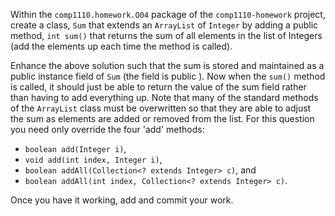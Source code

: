 Within the `comp1110.homework.O04` package of the `comp1110-homework` project, create a
class, `Sum` that extends an `ArrayList` of `Integer` by adding a public method,
`int sum()` that returns the sum of all elements in the list of Integers (add the elements
up each time the method is called).

Enhance the above solution such that the sum is stored and maintained as a public
instance field of `Sum` (the field is public ). Now when the `sum()` method is called, it should just be able to
return the value of the sum field rather than having to add everything up. Note that many
of the standard methods of the `ArrayList` class must be overwritten so that they are able
to adjust the sum as elements are added or removed from the list. For this question you
need only override the four 'add' methods:
* `boolean add(Integer i)`,
* `void add(int index, Integer i)`,
* `boolean addAll(Collection<? extends Integer> c)`, and
* `boolean addAll(int index, Collection<? extends Integer> c)`.

Once you have it working, add and commit your work.
